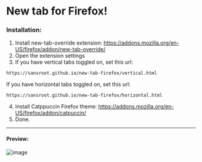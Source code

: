 # New tab for Firefox!

### Installation:

1. Install new-tab-override extension: <a>https://addons.mozilla.org/en-US/firefox/addon/new-tab-override/</a>
2. Open the extension settings
3. If you have vertical tabs toggled on, set this url:
```
https://sansroot.github.io/new-tab-firefox/vertical.html
```
 If you have horizontal tabs toggled on, set this url:
```
https://sansroot.github.io/new-tab-firefox/horizontal.html
```
4. Install Catppuccin Firefox theme: <a>https://addons.mozilla.org/en-US/firefox/addon/catpuccin/</a>
5. Done.

---

#### Preview:
![image](https://github.com/user-attachments/assets/656d1f37-0eec-4d28-ab9d-5c3cfb454ec1)
